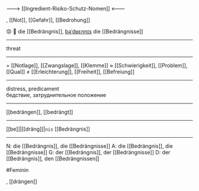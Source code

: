 ---> [[Ingredient-Risiko-Schutz-Nomen]] <---

, [[Not]], [[Gefahr]], [[Bedrohung]]

😟 🔴 die [[Bedrängnis]], [bəˈdʁɛŋnɪs](https://youglish.com/pronounce/Bedrängnis/german)
die [[Bedrängnisse]]

---
threat

---
= [[Notlage]], [[Zwangslage]], [[Klemme]]
≈ [[Schwierigkeit]], [[Problem]], [[Qual]]
≠ [[Erleichterung]], [[Freiheit]], [[Befreiung]]

---
distress, predicament  
бедствие, затруднительное положение

---
[[bedrängen]], [[bedrängt]]

---
[[be]]|[[dräng]]|`nis`
[[Bedrängnis]]


---
N: die [[Bedrängnis]], die [[Bedrängnisse]]
A: die [[Bedrängnis]], die [[Bedrängnisse]]
G: der [[Bedrängnis]], der [[Bedrängnisse]]
D: der [[Bedrängnis]], den [[Bedrängnissen]]

#Feminin 

, [[drängen]]